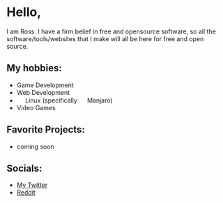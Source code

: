 # Hello,
I am Ross. I have a firm belief in free and opensource software, so all the software/tools/websites that I make will all be here for free and open source.


## My hobbies:
- Game Development
- Web Development
- <img src="https://upload.wikimedia.org/wikipedia/commons/thumb/a/af/Tux.png/215px-Tux.png" height="15"> Linux (specifically  <img src="https://upload.wikimedia.org/wikipedia/commons/thumb/3/3e/Manjaro-logo.svg/1150px-Manjaro-logo.svg.png" height="15"> Manjaro)
- Video Games


## Favorite Projects:
- coming soon


## Socials:
- [My Twitter](https://twitter.com/TechByRoss)
- [Reddit](https://www.reddit.com/user/RossTheDev)
